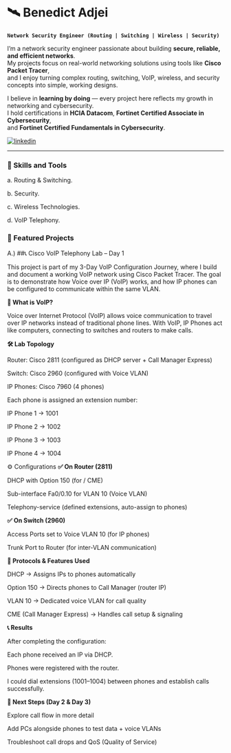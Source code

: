 # 🛰️ Benedict Adjei  

**`Network Security Engineer (Routing | Switching | Wireless | Security)`**    

I’m a network security engineer passionate about building **secure, reliable, and efficient networks**.  
My projects focus on real-world networking solutions using tools like **Cisco Packet Tracer**,  
and I enjoy turning complex routing, switching, VoIP, wireless, and security concepts into simple, working designs.  

I believe in **learning by doing** — every project here reflects my growth in networking and cybersecurity.  
I hold certifications in **HCIA Datacom**, **Fortinet Certified Associate in Cybersecurity**,  
and **Fortinet Certified Fundamentals in Cybersecurity**.  

<p align="left">
   <a href="https://www.linkedin.com/in/benedict-network-sec/">
      <img alt="linkedin" title="Connect with me on LinkedIn" src="https://custom-icon-badges.demolab.com/badge/-Connect%20On%20LinkedIn-blue?style=for-the-badge&logo=person-add&logoColor=white"/>
   </a>
</p>

---

### 🧰 Skills and Tools  

   <p> a. Routing & Switching.</p>
   <p> b. Security. </p>
   <p> c. Wireless Technologies.</p>
   <p> d. VoIP Telephony.</p>

### 📂 Featured Projects  
   <p>  A.) ##📞 Cisco VoIP Telephony Lab – Day 1</p>

   <p> This project is part of my 3-Day VoIP Configuration Journey, where I build and document a working VoIP network using Cisco Packet Tracer. The goal is to demonstrate      how Voice over IP (VoIP) works, and how IP phones can be configured to communicate within the same VLAN. </p>

**🔎 What is VoIP?**

Voice over Internet Protocol (VoIP) allows voice communication to travel over IP networks instead of traditional phone lines. With VoIP, IP Phones act like computers, connecting to switches and routers to make calls.

**🛠️ Lab Topology**

Router: Cisco 2811 (configured as DHCP server + Call Manager Express)

Switch: Cisco 2960 (configured with Voice VLAN)

IP Phones: Cisco 7960 (4 phones)

Each phone is assigned an extension number:

IP Phone 1 → 1001

IP Phone 2 → 1002

IP Phone 3 → 1003

IP Phone 4 → 1004

⚙️ Configurations
**✅ On Router (2811)**

DHCP with Option 150 (for / CME)

Sub-interface Fa0/0.10 for VLAN 10 (Voice VLAN)

Telephony-service (defined extensions, auto-assign to phones)

**✅ On Switch (2960)**

Access Ports set to Voice VLAN 10 (for IP phones)

Trunk Port to Router (for inter-VLAN communication)

**📡 Protocols & Features Used**

DHCP → Assigns IPs to phones automatically

Option 150 → Directs phones to Call Manager (router IP)

VLAN 10 → Dedicated voice VLAN for call quality

CME (Call Manager Express) → Handles call setup & signaling

**📞 Results**

After completing the configuration:

Each phone received an IP via DHCP.

Phones were registered with the router.

I could dial extensions (1001–1004) between phones and establish calls successfully.

**🚀 Next Steps (Day 2 & Day 3)**

Explore call flow in more detail

Add PCs alongside phones to test data + voice VLANs

Troubleshoot call drops and QoS (Quality of Service) </p>

   
